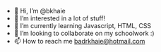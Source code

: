 - 👋 Hi, I’m @bkhaie
- 👀 I’m interested in a lot of stuff!
- 🌱 I’m currently learning Javascript, HTML, CSS
- 💞️ I’m looking to collaborate on my schoolwork :)
- 📫 How to reach me badrkhaie@hotmail.com

<!---
bkhaie/bkhaie is a ✨ special ✨ repository because its `README.md` (this file) appears on your GitHub profile.
You can click the Preview link to take a look at your changes.
--->

